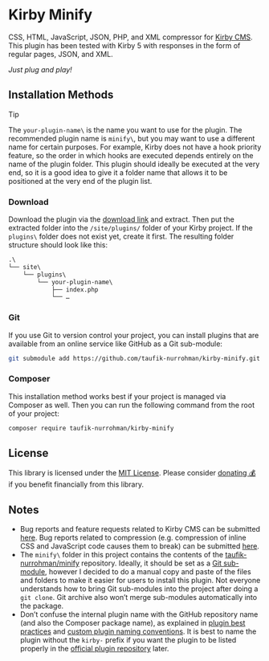 Kirby Minify
============

CSS, HTML, JavaScript, JSON, PHP, and XML compressor for [Kirby CMS](https://github.com/getkirby). This plugin has been
tested with Kirby 5 with responses in the form of regular pages, JSON, and XML.

_Just plug and play!_

Installation Methods
--------------------

> [!TIP]
>
> The `your-plugin-name\` is the name you want to use for the plugin. The recommended plugin name is `minify\`, but you
> may want to use a different name for certain purposes. For example, Kirby does not have a hook priority feature, so
> the order in which hooks are executed depends entirely on the name of the plugin folder. This plugin should ideally be
> executed at the very end, so it is a good idea to give it a folder name that allows it to be positioned at the very
> end of the plugin list.

### Download

Download the plugin via the
[download link](https://github.com/taufik-nurrohman/kirby-minify/archive/refs/tags/v1.0.0.zip) and extract. Then put the
extracted folder into the `/site/plugins/` folder of your Kirby project. If the `plugins\` folder does not exist yet,
create it first. The resulting folder structure should look like this:

~~~ txt
.\
└── site\
    └── plugins\
        └── your-plugin-name\
            ├── index.php
            └── …
~~~

### Git

If you use Git to version control your project, you can install plugins that are available from an online service like
GitHub as a Git sub-module:

~~~ sh
git submodule add https://github.com/taufik-nurrohman/kirby-minify.git site/plugins/your-plugin-name
~~~

### Composer

This installation method works best if your project is managed via Composer as well. Then you can run the following
command from the root of your project:

~~~ sh
composer require taufik-nurrohman/kirby-minify
~~~

License
-------

This library is licensed under the [MIT License](LICENSE). Please consider
[donating 💰](https://github.com/sponsors/taufik-nurrohman) if you benefit financially from this library.

Notes
-----

 - Bug reports and feature requests related to Kirby CMS can be submitted [here][bug/kirby-minify]. Bug reports related
   to compression (e.g. compression of inline CSS and JavaScript code causes them to break) can be submitted
   [here][bug/minify].
 - The `minify\` folder in this project contains the contents of the
   [taufik-nurrohman/minify](https://github.com/taufik-nurrohman/minify) repository. Ideally, it should be set as a
   [Git sub-module](https://git-scm.com/book/en/v2/Git-Tools-Submodules), however I decided to do a manual copy and
   paste of the files and folders to make it easier for users to install this plugin. Not everyone understands how to
   bring Git sub-modules into the project after doing a `git clone`. Git archive also won’t merge sub-modules
   automatically into the package.
 - Don’t confuse the internal plugin name with the GitHub repository name (and also the Composer package name), as
   explained in [plugin best practices](https://github.com/getkirby/getkirby.com/blob/e54f7c8b5bfe9e53415899e7939b09de03f206b9/content/docs/1_guide/17_plugins/7_best-practices/guide.txt#L94)
   and [custom plugin naming conventions](https://github.com/getkirby/getkirby.com/blob/e54f7c8b5bfe9e53415899e7939b09de03f206b9/content/docs/1_guide/17_plugins/1_custom-plugins/guide.txt#L55-L57).
   It is best to name the plugin without the `kirby-` prefix if you want the plugin to be listed properly in the
   [official plugin repository](https://getkirby.com/plugins) later.

 [bug/kirby-minify]: https://github.com/taufik-nurrohman/kirby-minify/issues/new
 [bug/minify]: https://github.com/taufik-nurrohman/minify/issues/new